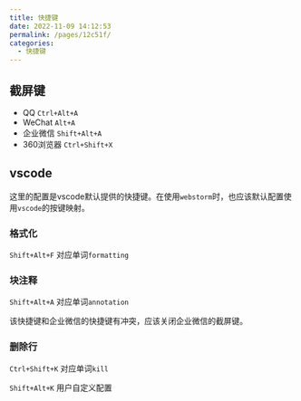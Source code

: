 ```yaml
---
title: 快捷键
date: 2022-11-09 14:12:53
permalink: /pages/12c51f/
categories:
  - 快捷键
---
```


## 截屏键
- QQ `Ctrl+Alt+A`
- WeChat `Alt+A`
- 企业微信 `Shift+Alt+A`
- 360浏览器 `Ctrl+Shift+X`


## vscode
这里的配置是vscode默认提供的快捷键。在使用`webstorm`时，也应该默认配置使用`vscode`的按键映射。

### 格式化
`Shift+Alt+F` 对应单词`formatting`

### 块注释 
`Shift+Alt+A` 对应单词`annotation`

该快捷键和企业微信的快捷键有冲突，应该关闭企业微信的截屏键。

### 删除行
`Ctrl+Shift+K` 对应单词`kill`

`Shift+Alt+K` 用户自定义配置
